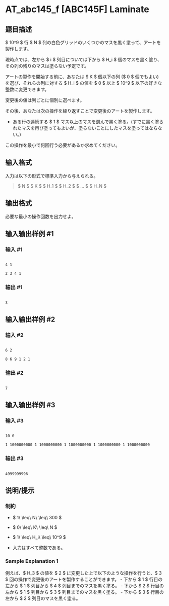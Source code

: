 # AT_abc145_f [ABC145F] Laminate

## 题目描述

[problemUrl]: https://atcoder.jp/contests/abc145/tasks/abc145_f

$ 10^9 $ 行 $ N $ 列の白色グリッドのいくつかのマスを黒く塗って、アートを製作します。  
 現時点では、左から $ i $ 列目については下から $ H_i $ 個のマスを黒く塗り、その列の残りのマスは塗らない予定です。  
 アートの製作を開始する前に、あなたは $ K $ 個以下の列 ($ 0 $ 個でもよい) を選び、それらの列に対する $ H_i $ の値を $ 0 $ 以上 $ 10^9 $ 以下の好きな整数に変更できます。  
 変更後の値は列ごとに個別に選べます。

その後、あなたは次の操作を繰り返すことで変更後のアートを製作します。

- ある行の連続する $ 1 $ マス以上のマスを選んで黒く塗る。(すでに黒く塗られたマスを再び塗ってもよいが、塗らないことにしたマスを塗ってはならない。)

この操作を最小で何回行う必要があるか求めてください。

## 输入格式

入力は以下の形式で標準入力から与えられる。

> $ N $ $ K $ $ H_1 $ $ H_2 $ $ ... $ $ H_N $

## 输出格式

必要な最小の操作回数を出力せよ。

## 输入输出样例 #1

### 输入 #1

```
4 1
2 3 4 1
```

### 输出 #1

```
3
```

## 输入输出样例 #2

### 输入 #2

```
6 2
8 6 9 1 2 1
```

### 输出 #2

```
7
```

## 输入输出样例 #3

### 输入 #3

```
10 0
1 1000000000 1 1000000000 1 1000000000 1 1000000000 1 1000000000
```

### 输出 #3

```
4999999996
```

## 说明/提示

### 制約

- $ 1\ \leq\ N\ \leq\ 300 $
- $ 0\ \leq\ K\ \leq\ N $
- $ 1\ \leq\ H_i\ \leq\ 10^9 $
- 入力はすべて整数である。

### Sample Explanation 1

例えば、$ H_3 $ の値を $ 2 $ に変更した上で以下のような操作を行うと、$ 3 $ 回の操作で変更後のアートを製作することができます。 - 下から $ 1 $ 行目の左から $ 1 $ 列目から $ 4 $ 列目までのマスを黒く塗る。 - 下から $ 2 $ 行目の左から $ 1 $ 列目から $ 3 $ 列目までのマスを黒く塗る。 - 下から $ 3 $ 行目の左から $ 2 $ 列目のマスを黒く塗る。